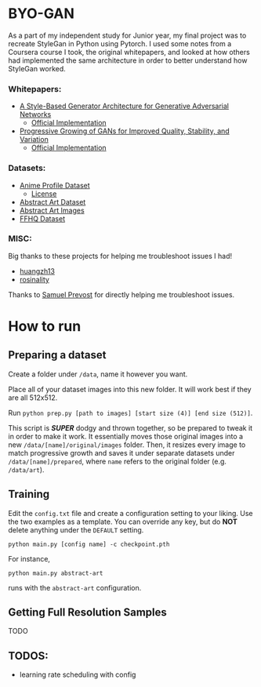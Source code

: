 # BYO-GAN

As a part of my independent study for Junior year, my final project was to recreate StyleGan in Python using Pytorch. I used some notes from a Coursera course I took, the original whitepapers, and looked at how others had implemented the same architecture in order to better understand how StyleGan worked. 

### Whitepapers:
- [A Style-Based Generator Architecture for Generative Adversarial Networks](https://arxiv.org/abs/1812.04948)
  - [Official Implementation](https://github.com/tkarras/progressive_growing_of_gans)
- [Progressive Growing of GANs for Improved Quality, Stability, and Variation](https://arxiv.org/abs/1710.10196)
  - [Official Implementation](https://github.com/NVlabs/stylegan)


### Datasets:
- [Anime Profile Dataset](https://www.kaggle.com/prasoonkottarathil/gananime-lite)
  - [License](https://creativecommons.org/licenses/by-sa/4.0/)
- [Abstract Art Dataset](https://www.kaggle.com/bryanb/abstract-art-gallery)
- [Abstract Art Images](https://www.kaggle.com/greg115/abstract-art)
- [FFHQ Dataset](https://www.kaggle.com/arnaud58/flickrfaceshq-dataset-ffhq)

### MISC:
Big thanks to these projects for helping me troubleshoot issues I had!
- [huangzh13](https://github.com/huangzh13/StyleGAN.pytorch)
- [rosinality](https://github.com/rosinality/style-based-gan-pytorch)

Thanks to [Samuel Prevost](https://github.com/sam1902) for directly helping me troubleshoot issues.

# How to run

## Preparing a dataset

Create a folder under `/data`, name it however you want.

Place all of your dataset images into this new folder. It will work best if they are all 512x512.

Run `python prep.py [path to images] [start size (4)] [end size (512)]`. 

This script is ***SUPER*** dodgy and thrown together, so be prepared to tweak it in order to make it work. It essentially moves those original images into a new `/data/[name]/original/images` folder. Then, it resizes every image to match progressive growth and saves it under separate datasets under `/data/[name]/prepared`, where `name` refers to the original folder (e.g. `/data/art`).

## Training

Edit the `config.txt` file and create a configuration setting to your liking. Use the two examples as a template. You can override any key, but do **NOT** delete anything under the `DEFAULT` setting. 

```shell
python main.py [config name] -c checkpoint.pth
```

For instance,

```shell
python main.py abstract-art
```

runs with the `abstract-art` configuration.

## Getting Full Resolution Samples

TODO

## TODOS:

- learning rate scheduling with config